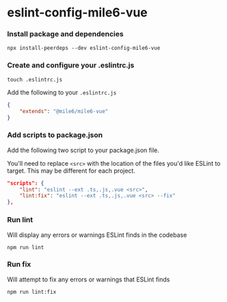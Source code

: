 # eslint-config-mile6-vue

### Install package and dependencies
```
npx install-peerdeps --dev eslint-config-mile6-vue
```

### Create and configure your .eslintrc.js
```
touch .eslintrc.js
```
Add the following to your `.eslintrc.js`
```json
{
	"extends": "@mile6/mile6-vue"
}
```

### Add scripts to package.json
Add the following two script to your package.json file. 

You'll need to replace `<src>` with the location of the files you'd like ESLint to target. This may be different for each project. 
```json
"scripts": {
	"lint": "eslint --ext .ts,.js,.vue <src>",
	"lint:fix": "eslint --ext .ts,.js,.vue <src> --fix"
},
```

### Run lint

Will display any errors or warnings ESLint finds in the codebase

```
npm run lint
```

### Run fix

Will attempt to fix any errors or warnings that ESLint finds 

```
npm run lint:fix
```
